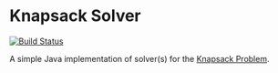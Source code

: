 # Knapsack Solver
[![Build Status](https://travis-ci.org/nieldw/knapsack-solver.svg?branch=master)](https://travis-ci.org/nieldw/knapsack-solver)

A simple Java implementation of solver(s) for the [Knapsack Problem](https://en.wikipedia.org/wiki/Knapsack_problem).

